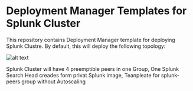 # Deployment Manager Templates for Splunk Cluster

This repository contains Deployment Manager template for deploying Splunk Clustre. By default, this will     deploy the following topology:

![alt text](https://raw.githubusercontent.com/username/projectname/branch/path/to/img.png)


Splunk Cluster will have 4 preemptible peers in one Group,
One Splunk Search Head creades form privat Splunk image,
Teanpleate for splunk-peers group without Autoscaling 
